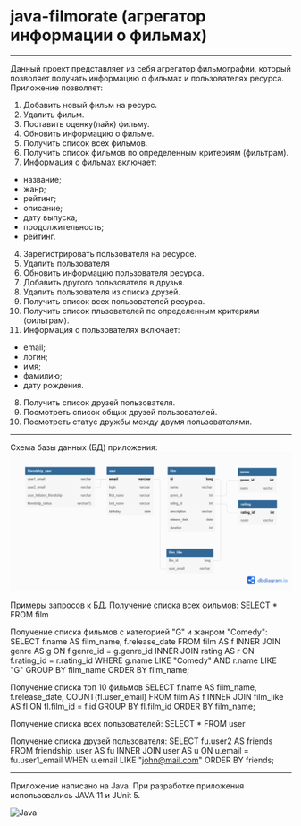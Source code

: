 # java-filmorate (агрегатор информации о фильмах)
---
Данный проект представляет из себя агрегатор фильмографии, который позволяет получать информацию о фильмах и
пользователях ресурса.  
Приложение позволяет:
1. Добавить новый фильм на ресурс.
2. Удалить фильм.
3. Поставить оценку(лайк) фильму.
4. Обновить информацию о фильме.
5. Получить список всех фильмов.
6. Получить список фильмов по определенным критериям (фильтрам).
7. Информация о фильмах включает:
 - название;
 - жанр;
 - рейтинг;
 - описание;
 - дату выпуска;
 - продолжительность;
 - рейтинг.
4. Зарегистрировать пользователя на ресурсе.
5. Удалить пользователя
6. Обновить информацию пользователя ресурса.
7. Добавить другого пользователя в друзья.
8. Удалить пользователя из списка друзей.
9. Получить список всех пользователей ресурса.
10. Получить список пльзователей по определенным критериям (фильтрам).
11. Информация о пользователях включает:
 - email;
 - логин;
 - имя;
 - фамилию;
 - дату рождения.
8. Получить список друзей пользователя.
9. Посмотреть список общих друзей пользователей.
10. Посмотреть статус дружбы между двумя пользователями.

---

Схема базы данных (БД) приложения:
![Схема БД приложения filmorate](https://github.com/grigory-pc/java-filmorate/blob/db-scheme/filmorateDBscheme_04.png?raw=true)

Примеры запросов к БД.
Получение списка всех фильмов:
SELECT *
FROM film

Получение списка фильмов с категорией "G" и жанром "Comedy":
SELECT f.name AS film_name,
    f.release_date
FROM film AS f
INNER JOIN genre AS g ON f.genre_id = g.genre_id
INNER JOIN rating AS r ON f.rating_id = r.rating_id
WHERE g.name LIKE "Comedy"
    AND r.name LIKE "G"
GROUP BY film_name
ORDER BY film_name;


Получение списка топ 10 фильмов
SELECT f.name AS film_name,
    f.release_date,
    COUNT(fl.user_email)
FROM film AS f
INNER JOIN film_like AS fl ON fl.film_id = f.id
GROUP BY fl.film_id
ORDER BY film_name;

Получение списка всех пользователей:
SELECT *
FROM user

Получение списка друзей пользователя:
SELECT fu.user2 AS friends
FROM friendship_user AS fu
INNER JOIN user AS u ON u.email = fu.user1_email
WHEN u.email LIKE "john@mail.com"
ORDER BY friends;

---

Приложение написано на Java.
При разработке приложения использовались JAVA 11 и JUnit 5.

![Java](https://img.shields.io/badge/java-%23ED8B00.svg?style=for-the-badge&logo=java&logoColor=white)




